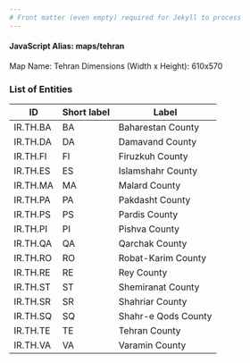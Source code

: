 ```yaml
---
# Front matter (even empty) required for Jekyll to process
---
```


#### JavaScript Alias: maps/tehran

Map Name: Tehran
Dimensions (Width x Height): 610x570





### List of Entities

ID | Short label | Label
---|---|---|
IR.TH.BA|BA|Baharestan County
IR.TH.DA|DA|Damavand County
IR.TH.FI|FI|Firuzkuh County
IR.TH.ES|ES|Islamshahr County
IR.TH.MA|MA|Malard County
IR.TH.PA|PA|Pakdasht County
IR.TH.PS|PS|Pardis County
IR.TH.PI|PI|Pishva County
IR.TH.QA|QA|Qarchak County
IR.TH.RO|RO|Robat-Karim County
IR.TH.RE|RE|Rey County
IR.TH.ST|ST|Shemiranat County
IR.TH.SR|SR|Shahriar County
IR.TH.SQ|SQ|Shahr-e Qods County
IR.TH.TE|TE|Tehran County
IR.TH.VA|VA|Varamin County